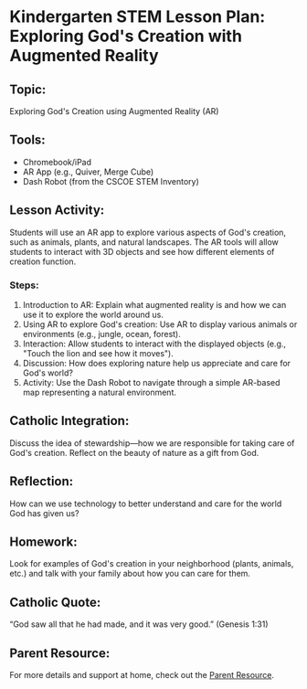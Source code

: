 # Kindergarten STEM Lesson Plan: Exploring God's Creation with Augmented Reality

## Topic:
Exploring God's Creation using Augmented Reality (AR)

## Tools:
- Chromebook/iPad
- AR App (e.g., Quiver, Merge Cube)
- Dash Robot (from the CSCOE STEM Inventory)

## Lesson Activity:
Students will use an AR app to explore various aspects of God's creation, such as animals, plants, and natural landscapes. The AR tools will allow students to interact with 3D objects and see how different elements of creation function.

### Steps:
1. Introduction to AR: Explain what augmented reality is and how we can use it to explore the world around us.
2. Using AR to explore God's creation: Use AR to display various animals or environments (e.g., jungle, ocean, forest).
3. Interaction: Allow students to interact with the displayed objects (e.g., "Touch the lion and see how it moves").
4. Discussion: How does exploring nature help us appreciate and care for God's world?
5. Activity: Use the Dash Robot to navigate through a simple AR-based map representing a natural environment.

## Catholic Integration:
Discuss the idea of stewardship—how we are responsible for taking care of God's creation. Reflect on the beauty of nature as a gift from God.

## Reflection:
How can we use technology to better understand and care for the world God has given us?

## Homework:
Look for examples of God's creation in your neighborhood (plants, animals, etc.) and talk with your family about how you can care for them.

## Catholic Quote:
“God saw all that he had made, and it was very good.” (Genesis 1:31)

## Parent Resource:
For more details and support at home, check out the [Parent Resource](Kindergarten_Exploring_Gods_Creation_AR_ParentResource.md).
